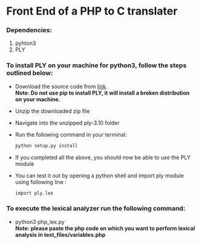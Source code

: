 # Front End of a PHP to C translater

### Dependencies:
 1. pyhton3
 2. PLY

### To install PLY on your machine for python3, follow the steps outlined below:
 - Download the source code from [link](http://www.dabeaz.com/ply/ply-3.10.tar.gz). <br>
 **Note: Do not use pip to install PLY, it will install a broken distribution on your machine.**
 - Unzip the downloaded zip file
 - Navigate into the unzipped ply-3.10 folder
 - Run the following command in your terminal: 
    ```sh 
    python setup.py install 
    ```
 
 - If you completed all the above, you should now be able to use the PLY module 
 - You can test it out by opening a python shell and import ply module using following line :
    ```sh 
    import ply.lex
    ```



### To execute the lexical analyzer run the following command:
 - python3 php_lex.py<br>
 **Note: please paste the php code on which you want to perform lexical analysis in test_files/variables.php**
